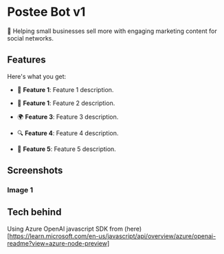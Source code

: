 # Postee Bot v1
🚀 Helping small businesses sell more with engaging marketing content for social networks.

## Features
Here's what you get:

- 📝 **Feature 1**: Feature 1 description.

- 🔄 **Feature 1**: Feature 2 description.

- 🌍 **Feature 3**: Feature 3 description.

- 🔍 **Feature 4**: Feature 4 description.

- 🎉 **Feature 5**: Feature 5 description.

## Screenshots

### Image 1

## Tech behind

Using Azure OpenAI javascript SDK from (here)[https://learn.microsoft.com/en-us/javascript/api/overview/azure/openai-readme?view=azure-node-preview]